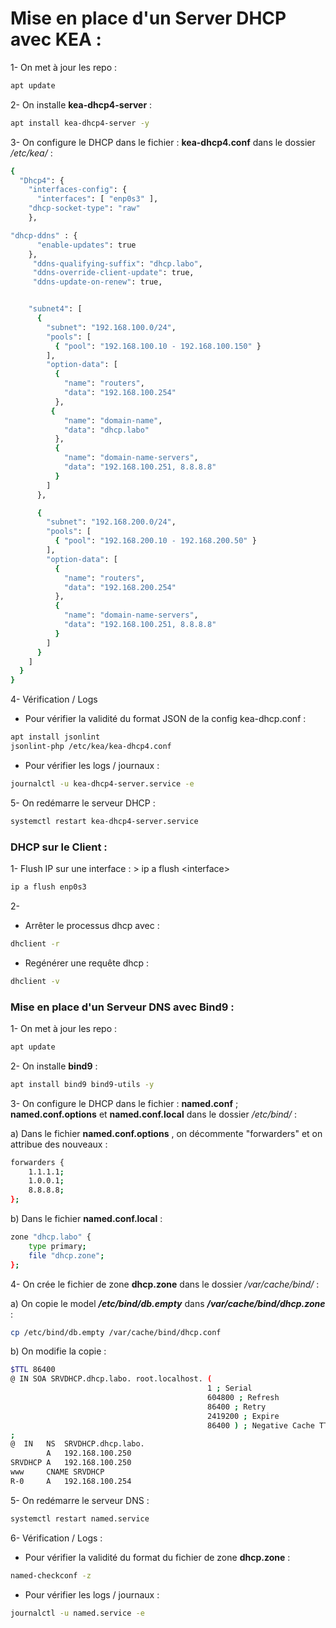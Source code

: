 # Mise en place d'un Server DHCP avec KEA :

1- On met à jour les repo :

```bash
apt update
```

2- On installe **kea-dhcp4-server** :

```bash
apt install kea-dhcp4-server -y
```

3- On configure le DHCP dans le fichier : **kea-dhcp4.conf** dans le dossier _/etc/kea/_ :

```bash
{
  "Dhcp4": {
    "interfaces-config": {
      "interfaces": [ "enp0s3" ],
    "dhcp-socket-type": "raw"
    },

"dhcp-ddns" : {
      "enable-updates": true
    },
     "ddns-qualifying-suffix": "dhcp.labo",
     "ddns-override-client-update": true,
     "ddns-update-on-renew": true,


    "subnet4": [
      {
        "subnet": "192.168.100.0/24",
        "pools": [
          { "pool": "192.168.100.10 - 192.168.100.150" }
        ],
        "option-data": [
          {
            "name": "routers",
            "data": "192.168.100.254"
          },
         {
            "name": "domain-name",
            "data": "dhcp.labo"
          },
          {
            "name": "domain-name-servers",
            "data": "192.168.100.251, 8.8.8.8"
          }
        ]
      },

      {
        "subnet": "192.168.200.0/24",
        "pools": [
          { "pool": "192.168.200.10 - 192.168.200.50" }
        ],
        "option-data": [
          {
            "name": "routers",
            "data": "192.168.200.254"
          },
          {
            "name": "domain-name-servers",
            "data": "192.168.100.251, 8.8.8.8"
          }
        ]
      }
    ]
  }
}


```

4- Vérification / Logs

- Pour vérifier la validité du format JSON de la config kea-dhcp.conf :

```bash
apt install jsonlint
jsonlint-php /etc/kea/kea-dhcp4.conf
```

- Pour vérifier les logs / journaux :

```bash
journalctl -u kea-dhcp4-server.service -e
```

5- On redémarre le serveur DHCP :

```bash
systemctl restart kea-dhcp4-server.service
```

### DHCP sur le Client :

1- Flush IP sur une interface : > ip a flush \<interface>

```bash
ip a flush enp0s3
```

2-

- Arrêter le processus dhcp avec :

```bash
dhclient -r
```

- Regénérer une requête dhcp :

```bash
dhclient -v
```

### Mise en place d'un Serveur DNS avec Bind9 :

1- On met à jour les repo :

```bash
apt update
```

2- On installe **bind9** :

```bash
apt install bind9 bind9-utils -y
```

3- On configure le DHCP dans le fichier : **named.conf** ; **named.conf.options** et **named.conf.local** dans le dossier _/etc/bind/_ :

a) Dans le fichier **named.conf.options** , on décommente "forwarders" et on attribue des nouveaux :

```bash
forwarders {
	1.1.1.1;
	1.0.0.1;
	8.8.8.8;
};
```

b) Dans le fichier **named.conf.local** :

```bash
zone "dhcp.labo" {
	type primary;
	file "dhcp.zone";
};
```

4- On crée le fichier de zone **dhcp.zone** dans le dossier _/var/cache/bind/_ :

a) On copie le model **_/etc/bind/db.empty_** dans **_/var/cache/bind/dhcp.zone_** :

```bash
cp /etc/bind/db.empty /var/cache/bind/dhcp.conf
```

b) On modifie la copie :

```bash
$TTL 86400
@ IN SOA SRVDHCP.dhcp.labo. root.localhost. (
											1 ; Serial
											604800 ; Refresh
											86400 ; Retry
											2419200 ; Expire
											86400 ) ; Negative Cache TTL
;
@  IN   NS  SRVDHCP.dhcp.labo.
        A   192.168.100.250
SRVDHCP A   192.168.100.250
www     CNAME SRVDHCP
R-0     A   192.168.100.254
```

5- On redémarre le serveur DNS :

```bash
systemctl restart named.service
```

6- Vérification / Logs :

- Pour vérifier la validité du format du fichier de zone **dhcp.zone** :

```bash
named-checkconf -z
```

- Pour vérifier les logs / journaux :

```bash
journalctl -u named.service -e
```

